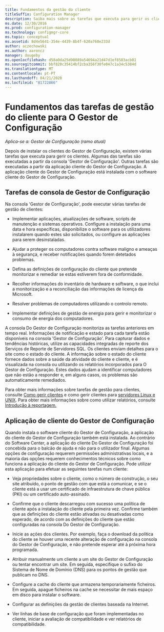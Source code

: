 ```yaml
---
title: Fundamentos da gestão do cliente
titleSuffix: Configuration Manager
description: Saiba mais sobre as tarefas que executa para gerir os clientes do Gestor de Configuração.
ms.date: 12/30/2016
ms.prod: configuration-manager
ms.technology: configmgr-core
ms.topic: conceptual
ms.assetid: 8d4e5641-354e-4439-8b4f-620a760e233d
author: aczechowski
ms.author: aaroncz
manager: dougeby
ms.openlocfilehash: d58a0da25d98089a54694a21d47d1ef8583acb81
ms.sourcegitcommit: bbf820c35414bf2cba356f30fe047c1a34c5384d
ms.translationtype: MT
ms.contentlocale: pt-PT
ms.lasthandoff: 04/21/2020
ms.locfileid: "81722866"
---
```

# <a name="fundamentals-of-client-management-tasks-for-configuration-manager"></a>Fundamentos das tarefas de gestão do cliente para O Gestor de Configuração

*Aplica-se a: Gestor de Configuração (ramo atual)*

Depois de instalar os clientes do Gestor de Configuração, existem várias tarefas que executa para gerir os clientes.  Algumas das tarefas são executadas a partir da consola 'Gestor de Configuração'. Outras tarefas são executadas a partir da aplicação cliente do Gestor de Configuração. A aplicação cliente do Gestor de Configuração está instalada com o software cliente do Gestor de Configuração.

## <a name="configuration-manager-console-tasks"></a>Tarefas de consola de Gestor de Configuração
 Na consola 'Gestor de Configuração', pode executar várias tarefas de gestão de clientes:  

-   Implementar aplicações, atualizações de software, scripts de manutenção e sistemas operativos. Configure a instalação para uma data e hora específicas, disponibilize o software para os utilizadores instalarem quando estes são solicitados, ou configure as aplicações para serem desinstaladas.  

-   Ajudar a proteger os computadores contra software maligno e ameaças à segurança, e receber notificações quando forem detetados problemas.  

-   Defina as definições de configuração do cliente que pretende monitorizar e remediar se estas estiverem fora de conformidade.  

-   Recolher informações do inventário de hardware e software, o que inclui a monitorização e a reconciliação das informações de licença da Microsoft.  

-   Resolver problemas de computadores utilizando o controlo remoto.  

-   Implementar definições de gestão de energia para gerir e monitorizar o consumo de energia dos computadores.  

A consola Do Gestor de Configuração monitoriza as tarefas anteriores em tempo real. Informações de notificação e estado para cada tarefa estão disponíveis na consola 'Gestor de Configuração'. Para capturar dados e tendências históricas, utilize as capacidades integradas de reporte dos Serviços de Reporte de Servidores SQL. Os clientes enviam detalhes para o site como o estado do cliente.  A informação sobre o estado do cliente fornece dados sobre a saúde da atividade do cliente e cliente, e é visualizada na consola ou utilizando os relatórios incorporados para O Gestor de Configuração. Estes dados ajudam a identificar computadores que não estão a responder e, em alguns casos, os problemas são automaticamente remediados.  

 Para obter mais informações sobre tarefas de gestão para clientes, consulte [Como gerir clientes](../../core/clients/manage/manage-clients.md) e como gerir clientes para [servidores Linux e UNIX](../../core/clients/manage/manage-clients-for-linux-and-unix-servers.md). Para obter mais informações sobre como utilizar relatórios, consulte   
            [Introdução à reportagem.](../../core/servers/manage/introduction-to-reporting.md)  

## <a name="configuration-manager-client-application"></a>Aplicação de cliente do Gestor de Configuração  
 Quando instala o software cliente do Gestor de Configuração, a aplicação do cliente do Gestor de Configuração também está instalada. Ao contrário do Software Center, a aplicação do cliente Do Gestor de Configuração foi concebida para o balcão de ajuda e não para o utilizador final. Algumas opções de configuração requerem permissões administrativas locais, e a maioria das opções requerem conhecimentos técnicos sobre como funciona a aplicação do cliente do Gestor de Configuração. Pode utilizar esta aplicação para efetuar as seguintes tarefas num cliente:  

-   Veja propriedades sobre o cliente, como o número de construção, o seu site atribuído, o ponto de gestão com que está a comunicar, e se o cliente está a usar um certificado de infraestrutura de chave pública (PKI) ou um certificado auto-assinado.  

-   Confirme que o cliente descarregou com sucesso uma política de cliente após a instalação do cliente pela primeira vez. Confirme também que as definições do cliente estão ativadas ou desativadas como esperado, de acordo com as definições do cliente que estão configuradas na consola Do Gestor de Configuração.  

-   Inicie as ações dos clientes. Por exemplo, faça o download da política do cliente se houver uma recente alteração de configuração na consola do Gestor de Configuração, e não pretende esperar até à próxima hora programada.  

-   Atribuir manualmente um cliente a um site do Gestor de Configuração ou tentar encontrar um site. Em seguida, especifique o sufixo do Sistema de Nome de Domínio (DNS) para os pontos de gestão que publicam no DNS.  

-   Configure a cache do cliente que armazena temporariamente ficheiros. Em seguida, apague ficheiros na cache se necessitar de mais espaço em disco para instalar o software.  

-   Configurar as definições da gestão de clientes baseada na Internet.  

-   Ver linhas de base de configuração que foram implementadas no cliente, iniciar a avaliação de compatibilidade e ver relatórios de compatibilidade.  
